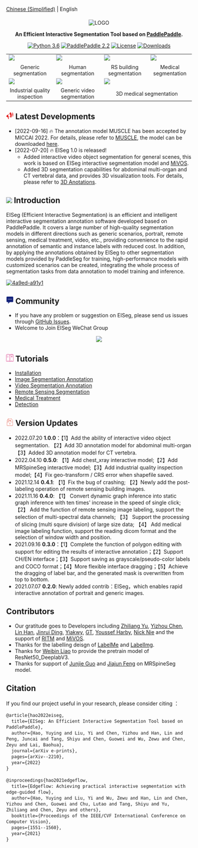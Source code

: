[Chinese (Simplified)](README.md) | English

<div align="center">

<p align="center">
  <img src="https://user-images.githubusercontent.com/35907364/179460858-7dfb19b1-cabf-4f8a-9e81-eb15b6cc7d5f.png" align="middle" alt="LOGO" width = "500" />
</p>

**An Efficient Interactive Segmentation Tool based on [PaddlePaddle](https://github.com/paddlepaddle/paddle).**

[![Python 3.6](https://img.shields.io/badge/python-3.6+-blue.svg)](https://www.python.org/downloads/release/python-360/) [![PaddlePaddle 2.2](https://img.shields.io/badge/paddlepaddle-2.2-blue.svg)](https://www.python.org/downloads/release/python-360/) [![License](https://img.shields.io/badge/license-Apache%202-blue.svg)](LICENSE) [![Downloads](https://pepy.tech/badge/eiseg)](https://pepy.tech/project/eiseg)

</div>

<div align="center">
<table>
    <tr>
        <td><img src="https://user-images.githubusercontent.com/71769312/179209324-eb074e65-4a32-4568-a1d3-7680331dbf22.gif"></td>
        <td><img src="https://user-images.githubusercontent.com/71769312/179209332-e3bcb1f0-d4d9-44e1-8b2a-8d7fac8996d4.gif"></td>
        <td><img src="https://user-images.githubusercontent.com/71769312/179209312-0febfe78-810d-49b2-9169-eb15f0523af7.gif"></td>
        <td><img src="https://user-images.githubusercontent.com/71769312/179209340-d04a0cec-d9a7-4962-93f1-b4953c6c9f39.gif"></td>
    <tr>
    <tr>
        <td align="center">Generic segmentation</td>
        <td align="center">Human segmentation</td>
        <td align="center">RS building segmentation</td>
        <td align="center">Medical segmentation</td>
    <tr>
    <tr>
        <td><img src="https://user-images.githubusercontent.com/71769312/185751161-f23d0c1b-62c5-4cd2-903f-502037e353a8.gif"></td>
        <td><img src="https://user-images.githubusercontent.com/71769312/179209328-87174780-6c6f-4b53-b2a2-90d289ac1c8a.gif"></td>
        <td colspan="2"><img src="https://user-images.githubusercontent.com/71769312/179209342-5b75e61e-d9cf-4702-ba3e-971f47a10f5f.gif"></td>
    <tr>
    <tr>
        <td align="center">Industrial quality inspection</td>
        <td align="center">Generic video segmentation</td>
        <td align="center" colspan="2">3D medical segmentation</td>
    <tr>
</table>

</div>


## <img src="../docs/images/seg_news_icon.png" width="20"/> Latest Developments
* [2022-09-16] :fire: The annotation model MUSCLE has been accepted by MICCAI 2022. For details, please refer to [MUSCLE](docs/MUSCLE_en.md), the model can be downloaded [here](https://paddleseg.bj.bcebos.com/eiseg/0.5/static_resnet50_deeplab_chest_xray.zip).
* [2022-07-20] :fire: EISeg 1.0 is released!
  - Added  interactive video object segmentation for general scenes, this work is based on EISeg interactive segmentation model and [MiVOS](https://github.com/hkchengrex/MiVOS).
  - Added 3D segmentation capabilities for abdominal multi-organ and CT vertebral data, and provides 3D visualization tools. For details, please refer to [3D Anotations](docs/video.md).


## <img src="https://user-images.githubusercontent.com/48054808/157795569-9fc77c85-732f-4870-9be0-99a7fe2cff27.png" width="20"/> Introduction

EISeg (Efficient Interactive Segmentation) is an efficient and intelligent interactive segmentation annotation software developed based on PaddlePaddle. It covers a large number of high-quality segmentation models in different directions such as generic scenarios, portrait, remote sensing, medical treatment, video, etc., providing convenience to the rapid annotation of semantic and instance labels with reduced cost. In addition, by applying the annotations obtained by EISeg to other segmentation models provided by PaddleSeg for training, high-performance models with customized scenarios can be created, integrating the whole process of segmentation tasks from data annotation to model training and inference.

[![4a9ed-a91y1](https://user-images.githubusercontent.com/71769312/141130688-e1529c27-aba8-4bf7-aad8-dda49808c5c7.gif)](https://user-images.githubusercontent.com/71769312/141130688-e1529c27-aba8-4bf7-aad8-dda49808c5c7.gif)

## <img src="../docs/images/chat.png" width="20"/> Community

* If you have any problem or suggestion on EISeg, please send us issues through [GitHub Issues](https://github.com/PaddlePaddle/PaddleSeg/issues).
* Welcome to Join EISeg WeChat Group
<div align="center">
<img src="https://user-images.githubusercontent.com/35907364/184841582-84a3c12d-0b50-48cc-9762-11fdd56b59eb.jpg"  width = "200" />  
</div>

## <img src="../docs/images/teach.png" width="20"/> Tutorials
* [Installation](docs/install_en.md)
* [Image Segmentation Annotation](docs/image_en.md)
* [Video Segmentation Annotation](docs/video_en.md)
* [Remote Sensing Segmentation](docs/remote_sensing_en.md)
* [Medical Treatment](docs/medical_en.md)
* [Detection](docs/det_en.md)

## <img src="../docs/images/anli.png" width="20"/> Version Updates

- 2022.07.20  **1.0.0**：【1】Add the ability of interactive video object segmentation. 【2】Add 3D annotation model for abdominal multi-organ【3】Added 3D annotation model for  CT vertebra.
- 2022.04.10  **0.5.0**: 【1】Add chest_xray interactive model;【2】Add MRSpineSeg interactive model;【3】Add industrial quality inspection model;【4】Fix geo-transform / CRS error when shapefile saved.
- 2021.12.14 **0.4.1**: 【1】Fix the bug of crashing; 【2】Newly add the post-labeling operation of remote sensing building images.
- 2021.11.16 **0.4.0**: 【1】 Convert dynamic graph inference into static graph inference with ten times' increase in the speed of single click; 【2】 Add the function of remote sensing image labeling, support the selection of multi-spectral data channels; 【3】 Support the processing of slicing (multi squre division) of large size data; 【4】 Add medical image labeling function, support the reading dicom format and the selection of window width and position.
- 2021.09.16  **0.3.0**：【1】Complete the function of polygon editing with support for editing the results of interactive annotation；【2】Support CH/EN interface；【3】Support saving as grayscale/pseudo-color labels and COCO format；【4】More flexible interface dragging；【5】Achieve the dragging of label bar, and the generated mask is overwritten from top to bottom.
- 2021.07.07  **0.2.0**: Newly added contrib：EISeg，which enables rapid interactive annotation of portrait and generic images.

## Contributors

- Our gratitude goes to Developers including [Zhiliang Yu](https://github.com/yzl19940819), [Yizhou Chen](https://github.com/geoyee), [Lin Han](https://github.com/linhandev), [Jinrui Ding](https://github.com/Thudjr), [Yiakwy](https://github.com/yiakwy), [GT](https://github.com/GT-ZhangAcer), [Youssef Harby](https://github.com/Youssef-Harby), [Nick Nie](https://github.com/niecongchong) and the support of [RITM](https://github.com/saic-vul/ritm_interactive_segmentation) and [MiVOS](https://github.com/hkchengrex/MiVOS).
- Thanks for the labelling deisgn of [LabelMe](https://github.com/wkentaro/labelme) and [LabelImg](https://github.com/tzutalin/labelImg).
- Thanks for [Weibin Liao](https://github.com/MrBlankness) to provide the pretrain model of ResNet50_DeeplabV3.
- Thanks for support of [Junjie Guo](https://github.com/Guojunjie08) and [Jiajun Feng](https://github.com/richarddddd198) on MRSpineSeg model.

## Citation

If you find our project useful in your research, please consider citing ：

```
@article{hao2022eiseg,
  title={EISeg: An Efficient Interactive Segmentation Tool based on PaddlePaddle},
  author={Hao, Yuying and Liu, Yi and Chen, Yizhou and Han, Lin and Peng, Juncai and Tang, Shiyu and Chen, Guowei and Wu, Zewu and Chen, Zeyu and Lai, Baohua},
  journal={arXiv e-prints},
  pages={arXiv--2210},
  year={2022}
}

@inproceedings{hao2021edgeflow,
  title={Edgeflow: Achieving practical interactive segmentation with edge-guided flow},
  author={Hao, Yuying and Liu, Yi and Wu, Zewu and Han, Lin and Chen, Yizhou and Chen, Guowei and Chu, Lutao and Tang, Shiyu and Yu, Zhiliang and Chen, Zeyu and others},
  booktitle={Proceedings of the IEEE/CVF International Conference on Computer Vision},
  pages={1551--1560},
  year={2021}
}
```
